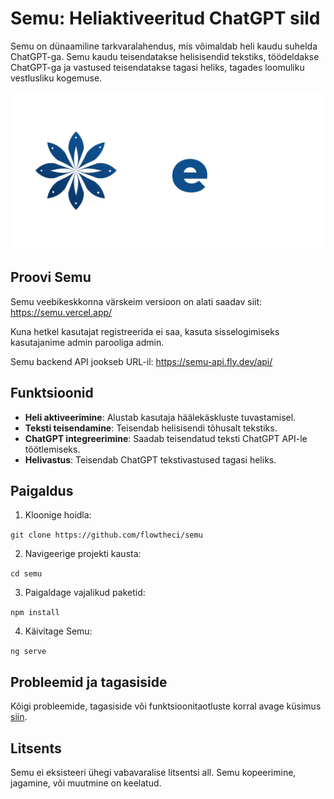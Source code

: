 # Semu: Heliaktiveeritud ChatGPT sild
Semu on dünaamiline tarkvaralahendus, mis võimaldab heli kaudu suhelda ChatGPT-ga. Semu kaudu teisendatakse helisisendid tekstiks, töödeldakse ChatGPT-ga ja vastused teisendatakse tagasi heliks, tagades loomuliku vestlusliku kogemuse.

![Semu Logo](logo.png)

## Proovi Semu
Semu veebikeskkonna värskeim versioon on alati saadav siit: https://semu.vercel.app/

Kuna hetkel kasutajat registreerida ei saa, kasuta sisselogimiseks kasutajanime admin parooliga admin.

Semu backend API jookseb URL-il: https://semu-api.fly.dev/api/

## Funktsioonid
- **Heli aktiveerimine**: Alustab kasutaja häälekäskluste tuvastamisel.
- **Teksti teisendamine**: Teisendab helisisendi tõhusalt tekstiks.
- **ChatGPT integreerimine**: Saadab teisendatud teksti ChatGPT API-le töötlemiseks.
- **Helivastus**: Teisendab ChatGPT tekstivastused tagasi heliks.

## Paigaldus

1. Kloonige hoidla:

```git clone https://github.com/flowtheci/semu```

2. Navigeerige projekti kausta:

```cd semu```

3. Paigaldage vajalikud paketid:

```npm install```

4. Käivitage Semu:

```ng serve```


## Probleemid ja tagasiside

Kõigi probleemide, tagasiside või funktsioonitaotluste korral avage küsimus [siin](https://github.com/flowtheci/semu/issues).

## Litsents

Semu ei eksisteeri ühegi vabavaralise litsentsi all. Semu kopeerimine, jagamine, või muutmine on keelatud.
